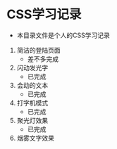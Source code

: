 # CSS学习记录

-   本目录文件是个人的CSS学习记录

1.  简洁的登陆页面
    -   差不多完成
2.  闪动发光字
    -   已完成
3.  会动的文本
    -   已完成
4.  打字机模式
    -   已完成
5.  聚光灯效果
    -   已完成
6.  烟雾文字效果